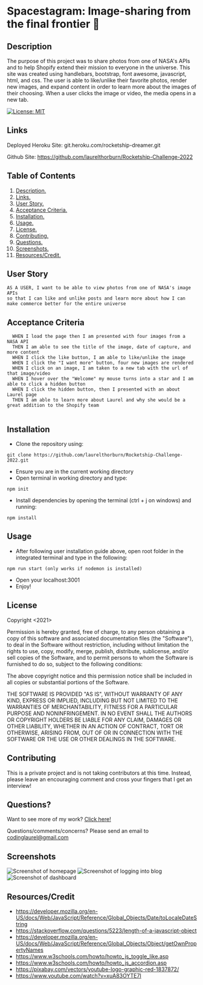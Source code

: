 # Spacestagram: Image-sharing from the final frontier 🚀

<a name="descsection"></a>
## Description

The purpose of this project was to share photos from one of NASA's APIs and to help Shopify extend their mission to everyone in the universe.   This site was created using handlebars, bootstrap, font awesome, javascript, html, and css.  The user is able to like/unlike their favorite photos, render new images, and expand content in order to learn more about the images of their choosing.  When a user clicks the image or video, the media opens in a new tab. 

[![License: MIT](https://img.shields.io/badge/License-MIT-yellow.svg)](https://opensource.org/licenses/MIT)

  <a name="linksection"></a>
  ## Links
  
  Deployed Heroku Site: git.heroku.com/rocketship-dreamer.git

  Github Site: https://github.com/laurelthorburn/Rocketship-Challenge-2022

## Table of Contents
1. [ Description. ](#descsection)
2. [ Links. ](#linksection)
3. [ User Story. ](#usersection)
4. [ Acceptance Criteria. ](#acceptancesection)
5. [ Installation. ](#installsection)
6. [ Usage. ](#usagesection)
7. [ License. ](#licensesection)
8. [ Contributing. ](#contribsection)
9. [ Questions. ](#questionssection)
10. [ Screenshots. ](#picsection)
11. [ Resources/Credit. ](#creditsection)

<a name="usersection"></a>
## User Story
```
AS A USER, I want to be able to view photos from one of NASA's image APIs
so that I can like and unlike posts and learn more about how I can make commerce better for the entire universe
```

<a name="acceptancesection"></a>
## Acceptance Criteria
```
  WHEN I load the page then I am presented with four images from a NASA API
  THEN I am able to see the title of the image, date of capture, and more content
  WHEN I click the like button, I am able to like/unlike the image
  WHEN I click the "I want more" button, four new images are rendered
  WHEN I click on an image, I am taken to a new tab with the url of that image/video
  WHEN I hover over the "Welcome" my mouse turns into a star and I am able to click a hidden button
  WHEN I click the hidden button, then I presented with an about Laurel page
  THEN I am able to learn more about Laurel and why she would be a great addition to the Shopify team
  
```

<a name="installsection"></a>
## Installation
* Clone the repository using:
```
git clone https://github.com/laurelthorburn/Rocketship-Challenge-2022.git
```
* Ensure you are in the current working directory
* Open terminal in working directory and type:
```
npm init
```
* Install dependencies by opening the terminal (ctrl + j on windows) and running:
```
npm install
```

<a name="usagesection"></a>
## Usage
*  After following user installation guide above, open root folder in the integrated terminal and type in the following:
```
npm run start (only works if nodemon is installed)
```
* Open your localhost:3001 
* Enjoy!

<a name="licensesection"></a>
## License
Copyright <2021>

Permission is hereby granted, free of charge, to any person obtaining a copy of this software and associated documentation files (the "Software"), to deal in the Software without restriction, including without limitation the rights to use, copy, modify, merge, publish, distribute, sublicense, and/or sell copies of the Software, and to permit persons to whom the Software is furnished to do so, subject to the following conditions:

The above copyright notice and this permission notice shall be included in all copies or substantial portions of the Software.

THE SOFTWARE IS PROVIDED "AS IS", WITHOUT WARRANTY OF ANY KIND, EXPRESS OR IMPLIED, INCLUDING BUT NOT LIMITED TO THE WARRANTIES OF MERCHANTABILITY, FITNESS FOR A PARTICULAR PURPOSE AND NONINFRINGEMENT. IN NO EVENT SHALL THE AUTHORS OR COPYRIGHT HOLDERS BE LIABLE FOR ANY CLAIM, DAMAGES OR OTHER LIABILITY, WHETHER IN AN ACTION OF CONTRACT, TORT OR OTHERWISE, ARISING FROM, OUT OF OR IN CONNECTION WITH THE SOFTWARE OR THE USE OR OTHER DEALINGS IN THE SOFTWARE.

  <a name="contribsection"></a>
## Contributing
  
This is a private project and is not taking contributors at this time.  Instead, please leave an encouraging comment and cross your fingers that I get an interview!

  <a name="questionssection"></a>
## Questions?
  Want to see more of my work? [Click here!](https://github.com/laurelthorburn)

  Questions/comments/concerns? Please send an email to codinglaurel@gmail.com

  <a name="picsection"></a>
  ## Screenshots
  ![Screenshot of homepage](./public/media/screenshot2.png)
  ![Screenshot of logging into blog](./public/media/screenshot1.png)
  ![Screenshot of dashboard](./public/media/screenshot3.png)

  <a name="creditsection"></a>
## Resources/Credit
* https://developer.mozilla.org/en-US/docs/Web/JavaScript/Reference/Global_Objects/Date/toLocaleDateString
* https://stackoverflow.com/questions/5223/length-of-a-javascript-object
* https://developer.mozilla.org/en-US/docs/Web/JavaScript/Reference/Global_Objects/Object/getOwnPropertyNames
* https://www.w3schools.com/howto/howto_js_toggle_like.asp
* https://www.w3schools.com/howto/howto_js_accordion.asp
* https://pixabay.com/vectors/youtube-logo-graphic-red-1837872/
* https://www.youtube.com/watch?v=xuA83OYTE7I


